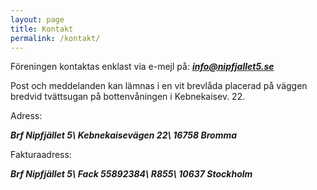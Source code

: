 ```yaml
---
layout: page
title: Kontakt
permalink: /kontakt/
---
```


Föreningen kontaktas enklast via e-mejl på: _**info@nipfjallet5.se**_

Post och meddelanden kan lämnas i en vit brevlåda placerad på väggen bredvid tvättsugan på bottenvåningen i Kebnekaisev. 22.

Adress:

**_Brf Nipfjället 5\\
Kebnekaisevägen 22\\
16758 Bromma_**

Fakturaadress:

**_Brf Nipfjället 5\\
Fack 55892384\\
R855\\
10637 Stockholm_**
